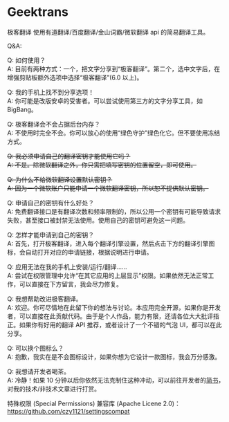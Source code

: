 # Geektrans
极客翻译
使用有道翻译/百度翻译/金山词霸/微软翻译 api 的简易翻译工具。

Q&A:

Q: 如何使用？  
A: 目前有两种方式：一个，把文字分享到“极客翻译”。第二个，选中文字后，在增强剪贴板额外选项中选择“极客翻译”(6.0 以上)。

Q: 我的手机上找不到分享选项！  
A: 你可能是改版安卓的受害者。可以尝试使用第三方的文字分享工具，如 BigBang。

Q: 极客翻译会不会占据后台内存？  
A: 不使用时完全不会。你可以放心的使用“绿色守护”绿色化它。但不要使用冻结方式。

~~Q: 我必须申请自己的翻译密钥才能使用它吗？~~  
~~A: 不是。除微软翻译之外，你只需把填写密钥的位置留空，即可使用。~~

~~Q: 为什么不给微软翻译设置默认密钥？~~  
~~A: 因为一个微软账户只能申请一个微软翻译密钥，所以恕不提供默认密钥。~~

Q: 申请自己的密钥有什么好处？  
A: 免费翻译接口是有翻译次数和频率限制的，所以公用一个密钥有可能导致请求失败，甚至接口被封禁无法使用。使用自己的密钥可避免这一问题。

Q: 怎样才能申请到自己的密钥？  
A: 首先，打开极客翻译，进入每个翻译引擎设置，然后点击下方的翻译引擎图标，会自动打开对应的申请链接，根据说明进行申请。

Q: 应用无法在我的手机上安装/运行/翻译……  
A: 尝试在权限管理中允许“在其它应用的上层显示”权限。如果依然无法正常工作，可以直接在下方留言，我会尽力修复。

Q: 我想帮助改进极客翻译。  
A: 欢迎。你可尽情地在此留下你的想法与讨论。本应用完全开源，如果你是开发者，可以直接在此贡献代码。由于是个人作品，能力有限，还请各位大大批评指正。如果你有好用的翻译 API 推荐，或者设计了一个不错的气泡 UI，都可以在此分享。

Q: 可以换个图标么？  
A: 抱歉，我实在是不会图标设计，如果你想为它设计一款图标，我会万分感激。

Q: 我想请开发者喝茶。  
A: 冷静！如果 10 分钟以后你依然无法克制住这种冲动，可以前往开发者的[简书](http://www.jianshu.com/users/ea4015fcb048/latest_articles)，对我的技术/非技术文章进行打赏。

特殊权限 (Special Permissions) 兼容库 (Apache Licene 2.0)：
https://github.com/czy1121/settingscompat
